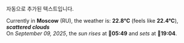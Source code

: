 
자동으로 추가된 텍스트입니다.

<!--START_SECTION:weather:moscow-->
Currently in **Moscow** (RU), the weather is: **22.8°C** (feels like **22.4°C**), ***scattered clouds***<br/>
On *September 09, 2025*, the *sun rises* at 🌅**05:49** and *sets* at 🌇**19:04**.
<!--END_SECTION:weather-->
